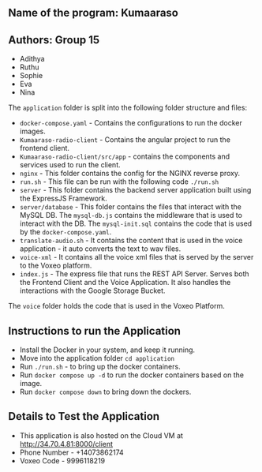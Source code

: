 ## Name of the program: Kumaaraso
## Authors: Group 15
- Adithya
- Ruthu
- Sophie
- Eva
- Nina

The ```application``` folder is split into the following folder structure and files:

- ```docker-compose.yaml``` - Contains the configurations to run the docker images.
- ```Kumaaraso-radio-client``` - Contains the angular project to run the frontend client.
- ```Kumaaraso-radio-client/src/app``` - contains the components and services used to run the client.
- ```nginx``` - This folder contains the config for the NGINX reverse proxy.
- ```run.sh``` - This file can be run with the following code ``` ./run.sh ```
- ```server``` - This folder contains the backend server application built using the ExpressJS Framework.
- ```server/database```  - This folder contains the files that interact with the MySQL DB. The ```mysql-db.js``` contains the middleware that is used to interact with the DB. The ```mysql-init.sql``` contains the code that is used by the ```docker-compose.yaml```.
- ```translate-audio.sh```  - It contains the content that is used in the voice application - it auto converts the text to wav files.
- ```voice-xml``` - It contains all the voice xml files that is served by the server to the Voxeo platform.
- ```index.js``` - The express file that runs the REST API Server. Serves both the Frontend Client and the Voice Application. It also handles the interactions with the Google Storage Bucket.

The ```voice``` folder holds the code that is used in the Voxeo Platform.

## Instructions to run the Application

- Install the Docker in your system, and keep it running.
- Move into the application folder ```cd application```
- Run ```./run.sh``` - to bring up the docker containers.
- Run ```docker compose up -d``` to run the docker containers based on the image.
- Run ```docker compose down``` to bring down the dockers.

## Details to Test the Application

- This application is also hosted on the Cloud VM at http://34.70.4.81:8000/client
- Phone Number - +14073862174
- Voxeo Code - 9996118219



<!-- ├── run.sh
└── server
    ├── Dockerfile
    ├── database
    │   ├── mysql-data
    │   ├── mysql-db.js
    │   └── mysql-init.sql
    ├── index.js
    ├── translate-audio.sh
    └── voice-xml
        ├── bm
        ├── en
        ├── entry.xml
        ├── fr
        └── language.xml -->
